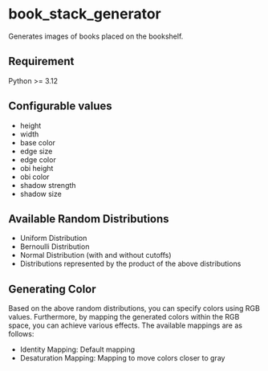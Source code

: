# book_stack_generator
Generates images of books placed on the bookshelf.

## Requirement
Python >= 3.12

## Configurable values
- height
- width
- base color
- edge size
- edge color
- obi height
- obi color
- shadow strength
- shadow size

## Available Random Distributions
- Uniform Distribution
- Bernoulli Distribution
- Normal Distribution (with and without cutoffs)
- Distributions represented by the product of the above distributions

## Generating Color
Based on the above random distributions, you can specify colors using RGB values.
Furthermore, by mapping the generated colors within the RGB space, you can achieve various effects.
The available mappings are as follows:
- Identity Mapping: Default mapping
- Desaturation Mapping: Mapping to move colors closer to gray

